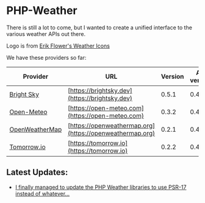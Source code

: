 # PHP-Weather

There is still a lot to come, but I wanted to create a unified interface to the various weather APIs out there.

Logo is from [Erik Flower's Weather Icons](https://erikflowers.github.io/weather-icons/)

We have these providers so far:

| Provider | URL | Version | API version |
| -------- | --- | ------- | ----------- |
| [Bright Sky](https://github.com/php-weather/brightsky) | [https://brightsky.dev](https://brightsky.dev) | 0.5.1 | 0.4.* |
| [Open-Meteo](https://github.com/php-weather/open-meteo) | [https://open-meteo.com](https://open-meteo.com) | 0.3.2 | 0.4.* |
| [OpenWeatherMap](https://github.com/php-weather/openweathermap) | [https://openweathermap.org](https://openweathermap.org) | 0.2.1 | 0.4.* |
| [Tomorrow.io](https://github.com/php-weather/tomorrow) | [https://tomorrow.io](https://tomorrow.io) | 0.2.2 | 0.4.* |

## Latest Updates:

<!-- POST-LIST:START -->
- [I finally managed to update the PHP Weather libraries to use PSR-17 instead of whatever…](https://lostfocus.de/2024/02/27/232520/)
<!-- POST-LIST:END -->

